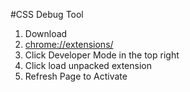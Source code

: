 #CSS Debug Tool

1. Download
2. <a href="chrome://extensions/" target="_blank" />chrome://extensions/</a>
3. Click Developer Mode in the top right
4. Click load unpacked extension
5. Refresh Page to Activate

